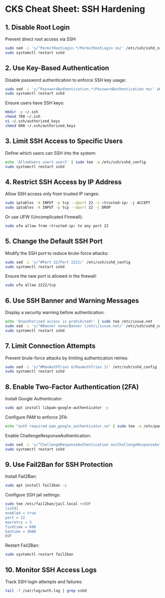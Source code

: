# CKS Cheat Sheet: SSH Hardening

## 1. **Disable Root Login**
Prevent direct root access via SSH:

```bash
sudo sed -i 's/^PermitRootLogin.*/PermitRootLogin no/' /etc/ssh/sshd_config
sudo systemctl restart sshd
```

## 2. **Use Key-Based Authentication**
Disable password authentication to enforce SSH key usage:

```bash
sudo sed -i 's/^PasswordAuthentication.*/PasswordAuthentication no/' /etc/ssh/sshd_config
sudo systemctl restart sshd
```

Ensure users have SSH keys:

```bash
mkdir -p ~/.ssh
chmod 700 ~/.ssh
vi ~/.ssh/authorized_keys
chmod 600 ~/.ssh/authorized_keys
```

## 3. **Limit SSH Access to Specific Users**
Define which users can SSH into the system:

```bash
echo 'AllowUsers user1 user2' | sudo tee -a /etc/ssh/sshd_config
sudo systemctl restart sshd
```

## 4. **Restrict SSH Access by IP Address**
Allow SSH access only from trusted IP ranges:

```bash
sudo iptables -A INPUT -p tcp --dport 22 -s <trusted-ip> -j ACCEPT
sudo iptables -A INPUT -p tcp --dport 22 -j DROP
```

Or use UFW (Uncomplicated Firewall):

```bash
sudo ufw allow from <trusted-ip> to any port 22
```

## 5. **Change the Default SSH Port**
Modify the SSH port to reduce brute-force attacks:

```bash
sudo sed -i 's/^#Port 22/Port 2222/' /etc/ssh/sshd_config
sudo systemctl restart sshd
```

Ensure the new port is allowed in the firewall:

```bash
sudo ufw allow 2222/tcp
```

## 6. **Use SSH Banner and Warning Messages**
Display a security warning before authentication:

```bash
echo 'Unauthorized access is prohibited!' | sudo tee /etc/issue.net
sudo sed -i 's/^#Banner none/Banner \/etc\/issue.net/' /etc/ssh/sshd_config
sudo systemctl restart sshd
```

## 7. **Limit Connection Attempts**
Prevent brute-force attacks by limiting authentication retries:

```bash
sudo sed -i 's/^#MaxAuthTries 6/MaxAuthTries 3/' /etc/ssh/sshd_config
sudo systemctl restart sshd
```

## 8. **Enable Two-Factor Authentication (2FA)**
Install Google Authenticator:

```bash
sudo apt install libpam-google-authenticator -y
```

Configure PAM to enforce 2FA:

```bash
echo "auth required pam_google_authenticator.so" | sudo tee -a /etc/pam.d/sshd
```

Enable ChallengeResponseAuthentication:

```bash
sudo sed -i 's/^ChallengeResponseAuthentication no/ChallengeResponseAuthentication yes/' /etc/ssh/sshd_config
sudo systemctl restart sshd
```

## 9. **Use Fail2Ban for SSH Protection**
Install Fail2Ban:

```bash
sudo apt install fail2ban -y
```

Configure SSH jail settings:

```bash
sudo tee /etc/fail2ban/jail.local <<EOF
[sshd]
enabled = true
port = 22
maxretry = 3
findtime = 600
bantime = 3600
EOF
```

Restart Fail2Ban:

```bash
sudo systemctl restart fail2ban
```

## 10. **Monitor SSH Access Logs**
Track SSH login attempts and failures:

```bash
tail -f /var/log/auth.log | grep sshd
